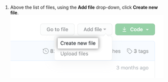 1. Above the list of files, using the **Add file** drop-down, click **Create new file**.
  !["Create new file" in the "Add file" dropdown](/assets/images/help/repository/create_new_file.png)
